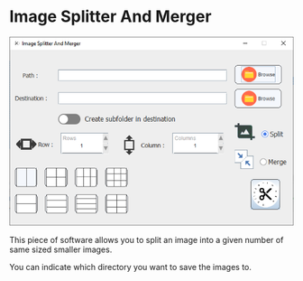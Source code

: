 # Image Splitter And Merger

![Preview](screens/screen01.png)

This piece of software allows you to split an image into a given number of same sized smaller images. 

You can indicate which directory you want to save the images to.